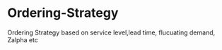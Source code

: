 # Ordering-Strategy
Ordering Strategy  based on service level,lead time, flucuating demand, Zalpha etc
